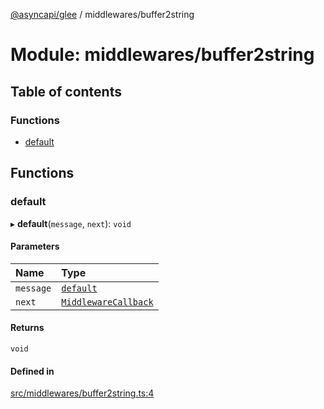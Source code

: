 [@asyncapi/glee](../README.md) / middlewares/buffer2string

# Module: middlewares/buffer2string

## Table of contents

### Functions

- [default](middlewares_buffer2string.md#default)

## Functions

### default

▸ **default**(`message`, `next`): `void`

#### Parameters

| Name | Type |
| :------ | :------ |
| `message` | [`default`](../classes/lib_message.default.md) |
| `next` | [`MiddlewareCallback`](middlewares.md#middlewarecallback) |

#### Returns

`void`

#### Defined in

[src/middlewares/buffer2string.ts:4](https://github.com/asyncapi/glee/blob/b4e7607/src/middlewares/buffer2string.ts#L4)
